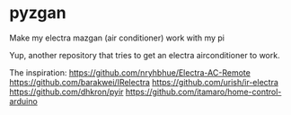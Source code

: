 # pyzgan
Make my electra mazgan (air conditioner) work with my pi

Yup, another repository that tries to get an electra airconditioner to work.

The inspiration:
https://github.com/nryhbhue/Electra-AC-Remote
https://github.com/barakwei/IRelectra
https://github.com/urish/ir-electra
https://github.com/dhkron/pyir
https://github.com/itamaro/home-control-arduino
